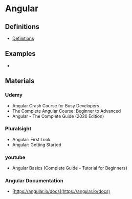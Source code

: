 # Angular

## Definitions
* [Definitions](definitions)

## Examples
* 

## Materials
### Udemy
* Angular Crash Course for Busy Developers
* The Complete Angular Course: Beginner to Advanced
* Angular - The Complete Guide (2020 Edition)

### Pluralsight
* Angular: First Look
* Angular: Getting Started

### youtube
* Angular Basics (Complete Guide - Tutorial for Beginners)

### Angular Documentation
* [https://angular.io/docs](https://angular.io/docs)